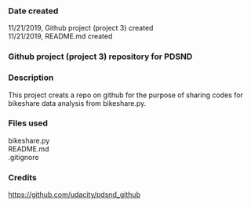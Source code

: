 ### Date created
11/21/2019, Github project (project 3) created<br/>
11/21/2019, README.md created

### Github project (project 3) repository for PDSND

### Description
This project creats a repo on github for the purpose of sharing codes for bikeshare data analysis from bikeshare.py. 

### Files used
bikeshare.py<br/>
README.md<br/>
.gitignore 

### Credits 
https://github.com/udacity/pdsnd_github

